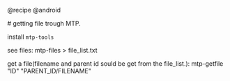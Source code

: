 @recipe
@android

# getting file trough MTP.

install `mtp-tools`

see files:
    mtp-files > file_list.txt

get a file(filename and parent id sould be get from the file_list.):
    mtp-getfile "ID" "PARENT_ID/FILENAME"
